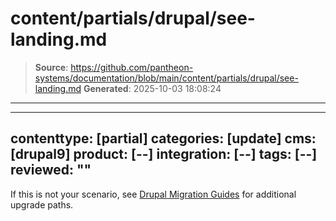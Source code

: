 # content/partials/drupal/see-landing.md

> **Source**: https://github.com/pantheon-systems/documentation/blob/main/content/partials/drupal/see-landing.md
> **Generated**: 2025-10-03 18:08:24

---

---
contenttype: [partial]
categories: [update]
cms: [drupal9]
product: [--]
integration: [--]
tags: [--]
reviewed: ""
---

If this is not your scenario, see [Drupal Migration Guides](/drupal-migration) for additional upgrade paths.
